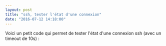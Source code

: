```yaml
---
layout: post
title: "ssh, tester l'état d'une connexion"
date: "2016-07-12 14:18:00"
---
```

Voici un petit code qui permet de tester l'état d'une connexion ssh (avec un timeout de 10s) :

<script src="//pastebin.com/embed_js/7uufy6tz"></script>
